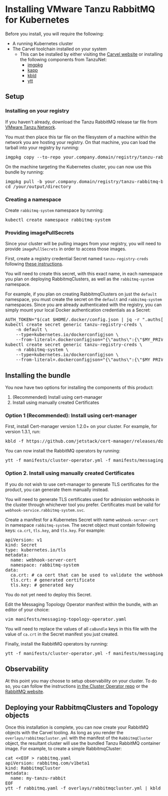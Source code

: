 # Installing VMware Tanzu RabbitMQ for Kubernetes

Before you install, you will require the following:

* A running Kubernetes cluster
* The Carvel toolchain installed on your system
  * This can be installed by either visiting the [Carvel website](https://carvel.dev/#install) or installing the following components from TanzuNet:
    * [imgpkg](https://network.pivotal.io/products/imgpkg/)
    * [kapp](https://network.pivotal.io/products/kapp/)
    * [kbld](https://network.pivotal.io/products/kbld/)
    * [ytt](https://network.pivotal.io/products/ytt/)

## Setup

### Installing on your registry
If you haven't already, download the Tanzu RabbitMQ release tar file from [VMware Tanzu Network](https://network.pivotal.io/products/p-rabbitmq-for-kubernetes/).

You must then place this tar file on the filesystem of a machine within the network you are hosting your registry. On that machine, you can load the tarball into your registry by running:
<pre class="lang-bash">
imgpkg copy --to-repo your.company.domain/registry/tanzu-rabbitmq-bundle --tar tanzu-rabbitmq-1.1.0.tar
</pre>

On the machine targeting the Kubernetes cluster, you can now use this bundle by running:
<pre class="lang-bash">
imgpkg pull -b your.company.domain/registry/tanzu-rabbitmq-bundle:1.1.0 -o /your/output/directory
cd /your/output/directory
</pre>

### Creating a namespace
Create `rabbitmq-system` namespace by running:
<pre class="lang-bash">
kubectl create namespace rabbitmq-system
</pre>

### Providing imagePullSecrets
Since your cluster will be pulling images from your registry, you will need to provide `imagePullSecrets` in order to access those images.

First, create a registry credential Secret named `tanzu-registry-creds` following
[these instructions](https://kubernetes.io/docs/tasks/configure-pod-container/pull-image-private-registry/#create-a-secret-by-providing-credentials-on-the-command-line).

You will need to create this secret, with this exact name, in each namespace you plan on deploying RabbitmqClusters, as well as the `rabbitmq-system` namespace.

For example, if you plan on creating RabbitmqClusters on just the `default` namespace, you must create the secret on the `default` and `rabbitmq-system` namespaces. Since you are already
authenticated with the registry, you can simply mount your local Docker authentication credentials as a Secret:
<pre class="lang-bash">
AUTH_TOKEN="$(cat $HOME/.docker/config.json | jq -r ".auths[\"$MY_PRIVATE_REGISTRY\"].auth")"
kubectl create secret generic tanzu-registry-creds \
    -n default \
    --type=kubernetes.io/dockerconfigjson \
    --from-literal=.dockerconfigjson="{\"auths\":{\"$MY_PRIVATE_REGISTRY\":{\"auth\":\"$AUTH_TOKEN\"}}}"
kubectl create secret generic tanzu-registry-creds \
    -n rabbitmq-system \
    --type=kubernetes.io/dockerconfigjson \
    --from-literal=.dockerconfigjson="{\"auths\":{\"$MY_PRIVATE_REGISTRY\":{\"auth\":\"$AUTH_TOKEN\"}}}"
</pre>

## Installing the bundle

You now have two options for installing the components of this product:

1. (Recommended) Install using cert-manager
2. Install using manually created Certificates

### Option 1 (Recommended): Install using cert-manager

First, install Cert-manager version 1.2.0+ on your cluster. For example, for version 1.3.1, run:
<pre class="lang-bash">
kbld -f https://github.com/jetstack/cert-manager/releases/download/v1.3.1/cert-manager.yaml | kapp deploy -y -a cert-manager -f-
</pre>

You can now install the RabbitMQ operators by running:
<pre class="lang-bash">
ytt -f manifests/cluster-operator.yml -f manifests/messaging-topology-operator-with-certmanager.yaml -f overlays/operator-deployments.yml | kbld -f .imgpkg/images.yml -f config/ -f- | kapp -y deploy -a rabbitmq-operator -f -
</pre>

### Option 2. Install using manually created Certificates

If you do not wish to use cert-manager to generate TLS certificates for the product, you can generate them manually instead.

You will need to generate TLS certificates used for admission webhooks in the cluster through whichever tool you prefer.
Certificates must be valid for `webhook-service.rabbitmq-system.svc`.

Create a manifest for a Kubernetes Secret with name `webhook-server-cert` in namespace `rabbitmq-system`. The secret object must contain following keys: `ca.crt`, `tls.key`, and `tls.key`. For example:
<pre class="lang-yaml">
apiVersion: v1
kind: Secret
type: kubernetes.io/tls
metadata:
  name: webhook-server-cert
  namespace: rabbitmq-system
data:
  ca.crt: # ca cert that can be used to validate the webhook's server certificate
  tls.crt: # generated certificate
  tls.key: # generated key
</pre>
You do not yet need to deploy this Secret.

Edit the Messaging Topology Operator manifest within the bundle, with an editor of your choice:
<pre class="lang-bash">
vim manifests/messaging-topology-operator.yaml
</pre>
You will need to replace the values of all `caBundle` keys in this file with the value of `ca.crt` in the Secret manifest you just created.

Finally, install the RabbitMQ operators by running:
<pre class="lang-bash">
ytt -f manifests/cluster-operator.yml -f manifests/messaging-topology-operator.yaml -f overlays/operator-deployments.yml | kbld -f .imgpkg/images.yml -f config/ -f $SECRET_PATH -f- | kapp -y deploy -a rabbitmq-operator -f -
</pre>

## Observability
At this point you may choose to setup observability on your cluster. To do so, you can follow the instructions [in the Cluster Operator repo](https://github.com/rabbitmq/cluster-operator/tree/v1.7.0/observability)
or the [RabbitMQ website](https://www.rabbitmq.com/kubernetes/operator/operator-monitoring.html).

## Deploying your RabbitmqClusters and Topology objects
Once this installation is complete, you can now create your RabbitMQ objects with the Carvel tooling. As long as you render the `overlays/rabbitmqcluster.yml` with the manifest of the `RabbitmqCluster` object,
the resultant cluster will use the bundled Tanzu RabbitMQ container image. For example, to create a simple RabbitmqCluster:
<pre class="lang-bash">
cat &lt;&lt;EOF &gt; rabbitmq.yaml
apiVersion: rabbitmq.com/v1beta1
kind: RabbitmqCluster
metadata:
  name: my-tanzu-rabbit
EOF
ytt -f rabbitmq.yaml -f overlays/rabbitmqcluster.yml | kbld -f- | kapp deploy -f- -a my-tanzu-rabbit -y
</pre>
